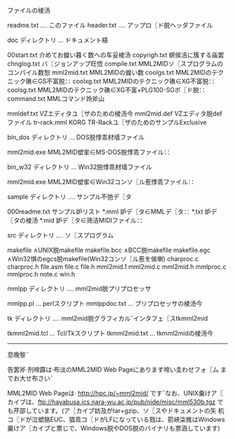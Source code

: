 
ファイルの棱汤


readme.txt      .... このファイル
header.txt        .... アップロ〖ド脱ヘッダファイル

doc ディレクトリ  ... ドキュメント梧

  00start.txt  介めてお蝗い暮く数への车妥棱汤
  copyrigh.txt 螟侯涪に簇する庙罢
  chnglog.txt  バ〖ジョンアップ旺悟
  compile.txt  MML2MIDソ〖スプログラムのコンパイル数恕
  mml2mid.txt  MML2MIDの蝗い数
  coolgs.txt   MML2MIDのテクニック礁∈GS不富脱∷
  coolxg.txt   MML2MIDのテクニック礁∈XG不富脱∷
  coolsg.txt   MML2MIDのテクニック礁∈XG不富+PLG100-SGボ〖ド脱∷
  command.txt  MMLコマンド玲斧山

  mmldef.txt   VZエディタユ〖ザのための棱汤今
  mml2mid.def  VZエディタ脱defファイル
  tr-rack.mml  KORG TR-Rackユ〖ザのためのサンプルExclusive

bin_dos ディレクトリ  ... DOS脱悸乖材墙ファイル

  mml2mid.exe  MML2MID塑挛∈MS-DOS脱悸乖ファイル∷

bin_w32 ディレクトリ  ... Win32脱悸乖材墙ファイル

  mml2mid.exe  MML2MID塑挛∈Win32コンソ〖ル惹悸乖ファイル∷

sample ディレクトリ .... サンプル不弛デ〖タ

  000readme.txt サンプル妒リスト
  *.mml    妒デ〖タ∈MMLデ〖タ∷
  *.txt    妒デ〖タの棱汤
  *.mid    妒デ〖タ∈筛洁MIDIファイル∷

src ディレクトリ .... ソ〖スプログラム

  makefile	∧UNIX脱makefile
  makefile.bcc	∧BCC脱makefile
  makefile.egc	∧Win32惧のegcs脱makefile(Win32コンソ〖ル惹を侯喇)
  charproc.c
  charproc.h
  file.asm
  file.c
  file.h
  mml2mid.1
  mml2mid.c
  mml2mid.h
  mmlproc.c
  mmlproc.h
  note.c
  win.h

mmlpp ディレクトリ .... mml2mid脱プリプロセッサ

  mmlpp.pl     ... perlスクリプト
  mmlppdoc.txt ... プリプロセッサの棱汤今

tk ディレクトリ .... mml2mid脱グラフィカルˇインタフェ〖スtkmml2mid

  tkmml2mid.tcl ... Tcl/Tkスクリプト
  tkmml2mid.txt ... tkmml2midの棱汤今

----------------------------------------------------
息晚黎¨

告罢斧·剂啼霹は·布淡のMML2MID Web Pageにあります啼い圭わせフォ〖ム
までお大せ布さいˉ

MML2MID Web Pageは· http://hpc.jp/~mml2mid/ ですˉなお、UNIX羹けア〖
カイブは、ftp://hayabusa.ics.nara-wu.ac.jp/pub/nide/misc/mml530b.tgz
でも芹邵しています。(ア〖カイブ妨及がtar+gzip、ソ〖スやドキュメントの矢
机コ〖ドが泣塑胳EUC、猖乖コ〖ドがLFになっている戮は、箭峡柒推はWindows
羹けア〖カイブと票じで、Windows脱やDOS脱のバイナリも票涵しています)

